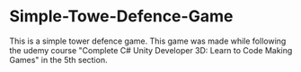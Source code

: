 # Simple-Towe-Defence-Game
This is a simple tower defence game. This game was made while following the udemy course "Complete C# Unity Developer 3D: Learn to Code Making Games" in the 5th section. 
